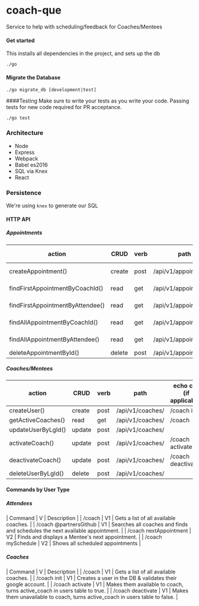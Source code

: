 # coach-que
Service to help with scheduling/feedback for Coaches/Mentees

#### Get started
This installs all dependencies in the project, and sets up the db
```
./go
```

#### Migrate the Database

```
./go migrate_db [development|test]
```

####Testing
Make sure to write your tests as you write your code. Passing tests for new code required for PR acceptance.
```
./go test
```

### Architecture

- Node
- Express
- Webpack
- Babel es2016
- SQL via Knex
- React

### Persistence

We're using `knex` to generate our SQL

#### HTTP API

##### Appointments

| action                           | CRUD   | verb | path                       | echo call (if applicable) |
| -------------------------------- | ------ | ---- | -------------------------- | ------------------------- |
| createAppointment()              | create | post | /api/v1/appointments/      | /coach @partnersGithub    |
| findFirstAppointmentByCoachId()  | read   | get  | /api/v1/appointments/      | /coach nextAppointment    |
| findFirstAppointmentByAttendee() | read   | get  | /api/v1/appointments/      | /coach nextAppointment    |
| findAllAppointmentByCoachId()    | read   | get  | /api/v1/appointments/      | /coach mySchedule         |
| findAllAppointmentByAttendee()   | read   | get  | /api/v1/appointments/      | /coach mySchedule         |
| deleteAppointmentById()          | delete | post | /api/v1/appointments/      |                           |

##### Coaches/Mentees

| action                           | CRUD   | verb | path                       | echo call (if applicable) |
| -------------------------------- | ------ | ---- | -------------------------- | ------------------------- |
| createUser()                     | create | post | /api/v1/coaches/           | /coach init               |
| getActiveCoaches()               | read   | get  | /api/v1/coaches/           | /coach                    |
| updateUserByLgId()               | update | post | /api/v1/coaches/           |                           |
| activateCoach()                  | update | post | /api/v1/coaches/           | /coach activate           |
| deactivateCoach()                | update | post | /api/v1/coaches/           | /coach deactivate         |
| deleteUserByLgId()               | delete | post | /api/v1/coaches/           |                           |

#### Commands by User Type

##### Attendees
| Command                      | V  | Description                                                                  |
| /coach                       | V1 | Gets a list of all available coaches.                                        |
| /coach @partnersGithub       | V1 | Searches all coaches and finds and schedules the next available appointment. |
| /coach nextAppointment       | V2 | Finds and displays a Mentee's next appointment.                              |
| /coach mySchedule            | V2 | Shows all scheduled appointments                                             |

##### Coaches
| Command                      | V  | Description                                                                    |
| /coach                       | V1 | Gets a list of all available coaches.                                          |
| /coach init                  | V1 | Creates a user in the DB & validates their google account.                     |
| /coach activate              | V1 | Makes them available to coach, turns active_coach in users table to true.      |
| /coach deactivate            | V1 | Makes them unavailable to coach, turns active_coach in users table to false.   |
